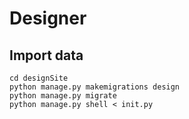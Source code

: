 # Designer

## Import data

```shell
cd designSite
python manage.py makemigrations design
python manage.py migrate
python manage.py shell < init.py
```
